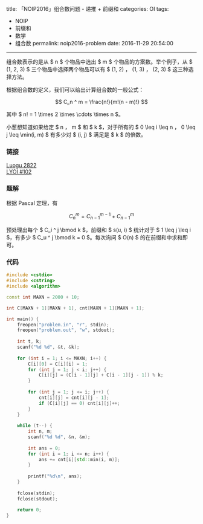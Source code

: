 title: 「NOIP2016」组合数问题 - 递推 + 前缀和
categories: OI
tags: 
  - NOIP
  - 前缀和
  - 数学
  - 组合数
permalink: noip2016-problem
date: 2016-11-29 20:54:00
---

组合数表示的是从 $ n $ 个物品中选出 $ m $ 个物品的方案数。举个例子，从 $ (1, 2, 3) $ 三个物品中选择两个物品可以有 $ (1, 2) $，$ (1, 3) $，$ (2, 3) $ 这三种选择方法。

根据组合数的定义，我们可以给出计算组合数的一般公式：

$$ C_n ^ m = \frac{n!}{m!(n - m)!} $$

其中 $ n! = 1 \times 2 \times \cdots \times n $。

小葱想知道如果给定 $ n $，$ m $ 和 $ k $，对于所有的 $ 0 \leq i \leq n $，$ 0 \leq j \leq \min(i, m) $ 有多少对 $ (i, j) $ 满足是 $ k $ 的倍数。

<!-- more -->

### 链接
[Luogu 2822](https://www.luogu.org/problem/show?pid=2822)  
[LYOI #102](https://ly.men.ci/problem/102)

### 题解
根据 Pascal 定理，有

$$ C_n ^ m = C_{n - 1} ^ {m - 1} + C_{n - 1} ^ {m} $$

预处理出每个 $ C_i ^ j \bmod k $，前缀和 $ s(u, i) $ 统计对于 $ 1 \leq j \leq i $，有多少 $ C_u ^ j \bmod k = 0 $。每次询问 $ O(n) $ 的在前缀和中求和即可。

### 代码
```c++
#include <cstdio>
#include <cstring>
#include <algorithm>

const int MAXN = 2000 + 10;

int C[MAXN + 1][MAXN + 1], cnt[MAXN + 1][MAXN + 1];

int main() {
	freopen("problem.in", "r", stdin);
	freopen("problem.out", "w", stdout);
	
	int t, k;
	scanf("%d %d", &t, &k);
	
	for (int i = 1; i <= MAXN; i++) {
		C[i][0] = C[i][i] = 1;
		for (int j = 1; j < i; j++) {
			C[i][j] = (C[i - 1][j] + C[i - 1][j - 1]) % k;
		}
		
		for (int j = 1; j <= i; j++) {
			cnt[i][j] = cnt[i][j - 1];
			if (C[i][j] == 0) cnt[i][j]++;
		}
	}
	
	while (t--) {
		int n, m;
		scanf("%d %d", &n, &m);
		
		int ans = 0;
		for (int i = 1; i <= n; i++) {
			ans += cnt[i][std::min(i, m)];
		}
		
		printf("%d\n", ans);
	}
	
	fclose(stdin);
	fclose(stdout);
	
	return 0;
}
```
